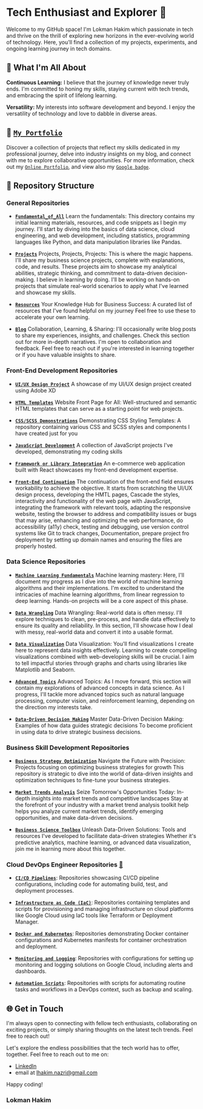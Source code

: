 # Tech Enthusiast and Explorer 🚀

Welcome to my GitHub space! I'm Lokman Hakim which passionate in tech and thrive on the thrill of exploring new horizons in the ever-evolving world of technology. Here, you'll find a collection of my projects, experiments, and ongoing learning journey in tech domains.

## 🌟 What I'm All About

**Continuous Learning:** I believe that the journey of knowledge never truly ends. I'm committed to honing my skills, staying current with tech trends, and embracing the spirit of lifelong learning.

**Versatility:** My interests into software development and beyond. I enjoy the versatility of technology and love to dabble in diverse areas.

## 📁 [`My Portfolio`](https://lokmantech.github.io)

Discover a collection of projects that reflect my skills dedicated in my professional journey, delve into industry insights on my blog, and connect with me to explore collaborative opportunities. For more information, check out my [`Online Portfolio`](https://lokmantech.github.io), and view also my [`Google badge`](https://prestariang.qwiklabs.com/public_profiles/ea5f8464-8ae0-426b-8d36-e183cf422554).

## 🧭 Repository Structure

### General Repositories
- **[`Fundamental_of_All`](https://github.com/lokmanTech/Fundamental_of_All)** Learn the fundamentals: This directory contains my initial learning materials, resources, and code snippets as I begin my journey.  I'll start by diving into the basics of data science, cloud engineering, and web development, including statistics, programming languages like Python, and data manipulation libraries like Pandas.

- **[`Projects`](https://github.com/lokmanTech/Projects)** Projects, Projects, Projects: This is where the magic happens. I'll share my business science projects, complete with explanations, code, and results. These projects aim to showcase my analytical abilities, strategic thinking, and commitment to data-driven decision-making. I believe in learning by doing. I'll be working on hands-on projects that simulate real-world scenarios to apply what I've learned and showcase my skills.

- **[`Resources`](https://github.com/lokmanTech/Resources)** Your Knowledge Hub for Business Success: A curated list of resources that I've found helpful on my journey Feel free to use these to accelerate your own learning.

- **[`Blog`](https://github.com/lokmanTech/Blog)** Collaboration, Learning, & Sharing: I'll occasionally write blog posts to share my experiences, insights, and challenges. Check this section out for more in-depth narratives. I'm open to collaboration and feedback. Feel free to reach out if you're interested in learning together or if you have valuable insights to share.

### Front-End Development Repositories
- **[`UI/UX Design Project`](https://github.com/lokmanTech/UI-UX_Design_Project)** A showcase of my UI/UX design project created using Adobe XD

- **[`HTML Templates`](https://github.com/lokmanTech/HTML_Templates)** Website Front Page for All: Well-structured and semantic HTML templates that can serve as a starting point for web projects.

- **[`CSS/SCSS Demonstrations`](https://github.com/lokmanTech/CSS-SCSS_Demonstrations)** Demonstrating CSS Styling Templates: A repository containing various CSS and SCSS styles and components I have created just for you

- **[`JavaScript Development`](https://github.com/lokmanTech/JavaScript_Development)** A collection of JavaScript projects I've developed, demonstrating my coding skills

- **[`Framework or Library Integration`](https://github.com/lokmanTech/Framework_or_Library_Intergration)** An e-commerce web application built with React showcases my front-end development expertise.

- **[`Front-End Continuation`](https://github.com/lokmanTech/Front-End_Continuation)** The continuation of the front-end field ensures workability to achieve the objective. It starts from scratching the UI/UX design process, developing the HMTL pages, Cascade the styles, interactivity and functionality of the web page with JavaScript, integrating the framework with relevant tools, adapting the responsive website, testing the browser to address and compatibility issues or bugs that may arise, enhancing and optimizing the web performance, do accessibility (a11y) check, testing and debugging, use version control systems like Git to track changes, Documentation, prepare project fro deployment  by setting up domain names and ensuring the files are properly hosted.

### Data Science Repositories
- **[`Machine Learning Fundamentals`](https://github.com/lokmanTech/Machine_Learning_Fundamentals)** Machine learning mastery: Here, I'll document my progress as I dive into the world of machine learning algorithms and their implementations. I'm excited to understand the intricacies of machine learning algorithms, from linear regression to deep learning. Hands-on projects will be a core aspect of this phase.

- **[`Data Wrangling`](https://github.com/lokmanTech/Data_Wrangling)** Data Wrangling: Real-world data is often messy. I'll explore techniques to clean, pre-process, and handle data effectively to ensure its quality and reliability. In this section, I'll showcase how I deal with messy, real-world data and convert it into a usable format.

- **[`Data Visualization`](https://github.com/lokmanTech/Data_Visualization)** Data Visualization: You'll find visualizations I create here to represent data insights effectively. Learning to create compelling visualizations combined with web-developing skills will be crucial. I aim to tell impactful stories through graphs and charts using libraries like Matplotlib and Seaborn.

- **[`Advanced Topics`](https://github.com/lokmanTech/Advanced_Topics)** Advanced Topics: As I move forward, this section will contain my explorations of advanced concepts in data science. As I progress, I'll tackle more advanced topics such as natural language processing, computer vision, and reinforcement learning, depending on the direction my interests take.

- **[`Data-Driven Decision Making`](https://github.com/lokmanTech/Data-Driven_Decision_Making)** Master Data-Driven Decision Making: Examples of how data guides strategic decisions To become proficient in using data to drive strategic business decisions.

### Business Skill Development Repositories
- **[`Business Strategy Optimization`](https://github.com/lokmanTech/Business_Strategy_Optimization)** Navigate the Future with Precision:  Projects focusing on optimizing business strategies for growth This repository is strategic to dive into the world of data-driven insights and optimization techniques to fine-tune your business strategies.

- **[`Market Trends Analysis`](https://github.com/lokmanTech/Market_Trends_Analysis)** Seize Tomorrow's Opportunities Today: In-depth insights into market trends and competitive landscapes Stay at the forefront of your industry with a market trend analysis toolkit help helps you analyze current market trends, identify emerging opportunities, and make data-driven decisions.

- **[`Business Science Toolbox`](https://github.com/lokmanTech/Business_Science_Toolbox)** Unleash Data-Driven Solutions: Tools and resources I've developed to facilitate data-driven strategies Whether it's predictive analytics, machine learning, or advanced data visualization, join me in learning more about this together.

### Cloud DevOps Engineer Repositories [📛](https://prestariang.qwiklabs.com/public_profiles/ea5f8464-8ae0-426b-8d36-e183cf422554)

- **[`CI/CD Pipelines`](https://github.com/lokmanTech/CI-CD_Pipelines)**: Repositories showcasing CI/CD pipeline configurations, including code for automating build, test, and deployment processes.

- **[`Infrastructure as Code (IaC)`](https://github.com/lokmanTech/Infrastructure_as_Code_IaC)**: Repositories containing templates and scripts for provisioning and managing infrastructure on cloud platforms like Google Cloud using IaC tools like Terraform or Deployment Manager.

- **[`Docker and Kubernetes`](https://github.com/lokmanTech/Docker_and_Kubernetes)**: Repositories demonstrating Docker container configurations and Kubernetes manifests for container orchestration and deployment.

- **[`Monitoring and Logging`](https://github.com/lokmanTech/Monitoring_and_Logging)**: Repositories with configurations for setting up monitoring and logging solutions on Google Cloud, including alerts and dashboards.

- **[`Automation Scripts`](https://github.com/lokmanTech/Automation_Scripts)**: Repositories with scripts for automating routine tasks and workflows in a DevOps context, such as backup and scaling.



## 🌐 Get in Touch

I'm always open to connecting with fellow tech enthusiasts, collaborating on exciting projects, or simply sharing thoughts on the latest tech trends. Feel free to reach out!

Let's explore the endless possibilities that the tech world has to offer, together.  Feel free to reach out to me on:

- [LinkedIn](https://www.linkedin.com/in/lhakimnazri/)
- email at lhakim.nazri@gmail.com

Happy coding!

### Lokman Hakim
